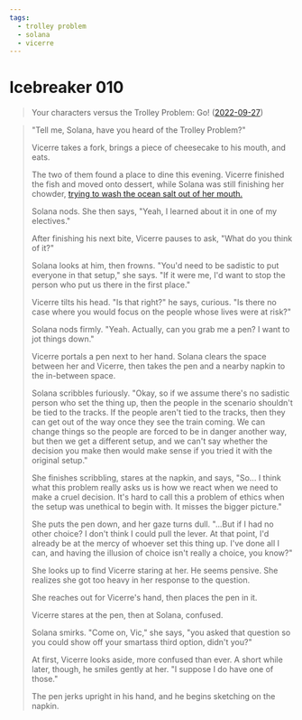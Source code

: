 ```yaml
---
tags:
  - trolley problem
  - solana
  - vicerre
---
```


# Icebreaker 010

> Your characters versus the Trolley Problem: Go! ([2022-09-27](https://discord.com/channels/448538687983321098/1020875112045613217/1024284664980045864))

> "Tell me, Solana, have you heard of the Trolley Problem?"
>
> Vicerre takes a fork, brings a piece of cheesecake to his mouth, and eats.
>
> The two of them found a place to dine this evening. Vicerre finished the fish and moved onto dessert, while Solana was still finishing her chowder, [trying to wash the ocean salt out of her mouth.](2022-09-28_icebreaker-007-008-009.md)
>
> Solana nods. She then says, "Yeah, I learned about it in one of my electives."
>
> After finishing his next bite, Vicerre pauses to ask, "What do you think of it?"
>
> Solana looks at him, then frowns. "You'd need to be sadistic to put everyone in that setup," she says. "If it were me, I'd want to stop the person who put us there in the first place."
>
> Vicerre tilts his head. "Is that right?" he says, curious. "Is there no case where you would focus on the people whose lives were at risk?"
>
> Solana nods firmly. "Yeah. Actually, can you grab me a pen? I want to jot things down."
>
> Vicerre portals a pen next to her hand. Solana clears the space between her and Vicerre, then takes the pen and a nearby napkin to the in-between space.
>
> Solana scribbles furiously. "Okay, so if we assume there's no sadistic person who set the thing up, then the people in the scenario shouldn't be tied to the tracks. If the people aren't tied to the tracks, then they can get out of the way once they see the train coming. We can change things so the people are forced to be in danger another way, but then we get a different setup, and we can't say whether the decision you make then would make sense if you tried it with the original setup."
>
> She finishes scribbling, stares at the napkin, and says, "So... I think what this problem really asks us is how we react when we need to make a cruel decision. It's hard to call this a problem of ethics when the setup was unethical to begin with. It misses the bigger picture."
>
> She puts the pen down, and her gaze turns dull. "...But if I had no other choice? I don't think I could pull the lever. At that point, I'd already be at the mercy of whoever set this thing up. I've done all I can, and having the illusion of choice isn't really a choice, you know?"
>
> She looks up to find Vicerre staring at her. He seems pensive. She realizes she got too heavy in her response to the question.
>
> She reaches out for Vicerre's hand, then places the pen in it.
>
> Vicerre stares at the pen, then at Solana, confused.
>
> Solana smirks. "Come on, Vic," she says, "you asked that question so you could show off your smartass third option, didn't you?"
>
> At first, Vicerre looks aside, more confused than ever. A short while later, though, he smiles gently at her. "I suppose I do have one of those."
>
> The pen jerks upright in his hand, and he begins sketching on the napkin.
